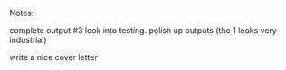 Notes:

complete output #3
look into testing.
polish up outputs (the 1 looks very industrial)

write a nice cover letter